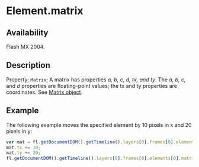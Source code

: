 # Element.matrix

## Availability

Flash MX 2004.

## Description

Property; `Matrix`; A matrix has properties *a, b, c, d, tx, and ty*. The *a, b, c,* and *d* properties are floating-point values; the tx and ty properties are coordinates. See [Matrix object](../Matrix_object/Matrix_summary.md).

## Example

The following example moves the specified element by 10 pixels in x and 20 pixels in y:

```javascript
var mat = fl.getDocumentDOM().getTimeline().layers[0].frames[0].elements[0].matrix;
mat.tx += 10;
mat.ty += 20;
fl.getDocumentDOM().getTimeline().layers[0].frames[0].elements[0].matrix = mat;
```
